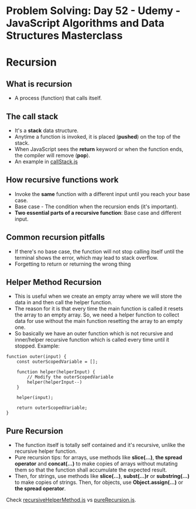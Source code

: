 # Problem Solving: Day 52 - Udemy - JavaScript Algorithms and Data Structures Masterclass

<h1>Recursion</h1>

<h2>What is recursion</h2>

- A process (function) that calls itself.

<h2>The call stack</h2>

- It's a **stack** data structure.
- Anytime a function is invoked, it is placed (**pushed**) on the top of the stack.
- When JavaScript sees the **return** keyword or when the function ends, the compiler will remove (**pop**).
- An example in [callStack.js](callStack.js)

<h2>How recursive functions work</h2>

- Invoke the **same** function with a different input until you reach your base case.
- Base case - The condition when the recursion ends (it's important).
- **Two essential parts of a recursive function**: Base case and different input.

<h2>Common recursion pitfalls</h2>

- If there's no base case, the function will not stop calling itself until the terminal shows the error, which may lead to stack overflow.
- Forgetting to return or returning the wrong thing

<h2>Helper Method Recursion</h2>

- This is useful when we create an empty array where we will store the data in and then call the helper function.
- The reason for it is that every time the main function is called it resets the array to an empty array. So, we need a helper function to collect data for use without the main function resetting the array to an empty one.
- So basically we have an outer function which is not recursive and inner/helper recursive function which is called every time until it stopped. Example:

```
function outer(input) {
    const outerScopedVariable = [];

    function helper(helperInput) {
        // Modify the outerScopedVariable
        helper(helperInput--)
    }

    helper(input);

    return outerScopedVariable;
}
```

<h2>Pure Recursion</h2>

- The function itself is totally self contained and it's recursive, unlike the recursive helper function.
- Pure recursion tips: for arrays, use methods like **slice(...)**, **the spread operator** and **concat(...)** to make copies of arrays without mutating them so that the function shall accumulate the expected result.
- Then, for strings, use methods like **slice(...)**, **subst(...)r** or **substring(...)** to make copies of strings.
  Then, for objects, use **Object.assign(...)** or **the spread operator**.

Check [recursiveHelperMethod.js](recursiveHelperMethod.js) vs [pureRecursion.js](pureRecursion.js).
